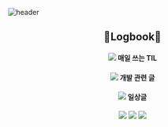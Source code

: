 ![header](https://capsule-render.vercel.app/api?text=Joy%20Github!&type=waving&height=300&color=gradient)

<div align="center"> 
  <h2 align="center"> 📝Logbook📝 </h2>
  <h4 align="center">
    <img src="https://img.shields.io/badge/Notion-000000?style=flat&logo=notion&logoColor=white" /> 매일 쓰는 TIL
  </h4>
  <h4 align="center">
    <img src="https://img.shields.io/badge/Velog-20C997?style=flat&logo=Velog&logoColor=white" /> 개발 관련 글
  </h4>
  <h4 align="center">
  <img src="https://img.shields.io/badge/Blog-03C75A?style=flat&logo=Naver&logoColor=white" /> 일상글
  </h4>
</div>

<div align="center">
	<img src="https://img.shields.io/badge/Java-007396?style=flat&logo=Java&logoColor=white" />
	<img src="https://img.shields.io/badge/HTML5-E34F26?style=flat&logo=HTML5&logoColor=white" />
	<img src="https://img.shields.io/badge/CSS3-1572B6?style=flat&logo=CSS3&logoColor=white" />
</div>



